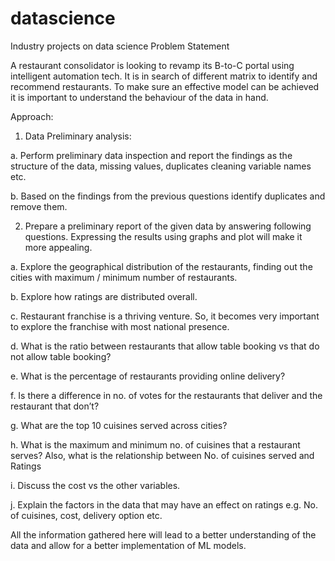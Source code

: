 # datascience
Industry projects on data science 
Problem Statement

A restaurant consolidator is looking to revamp its B-to-C portal using intelligent automation tech. It is in search of different matrix to identify and recommend restaurants. To make sure an effective model can be achieved it is important to understand the behaviour of the data in hand.

Approach:

1. Data Preliminary analysis:

a. Perform preliminary data inspection and report the findings as the structure of the data, missing values, duplicates cleaning variable names etc.

b. Based on the findings from the previous questions identify duplicates and remove them.

2. Prepare a preliminary report of the given data by answering following questions. Expressing the results using graphs and plot will make it more appealing.

a. Explore the geographical distribution of the restaurants, finding out the cities with maximum / minimum number of restaurants.

b. Explore how ratings are distributed overall.

c. Restaurant franchise is a thriving venture. So, it becomes very important to explore the franchise with most national presence.

d. What is the ratio between restaurants that allow table booking vs that do not allow table booking?

e. What is the percentage of restaurants providing online delivery?

f. Is there a difference in no. of votes for the restaurants that deliver and the restaurant that don’t?

g. What are the top 10 cuisines served across cities?

h. What is the maximum and minimum no. of cuisines that a restaurant serves? Also, what is the relationship between No. of cuisines served and Ratings

i. Discuss the cost vs the other variables.

j. Explain the factors in the data that may have an effect on ratings e.g. No. of cuisines, cost, delivery option etc.

All the information gathered here will lead to a better understanding of the data and allow for a better implementation of ML models.
